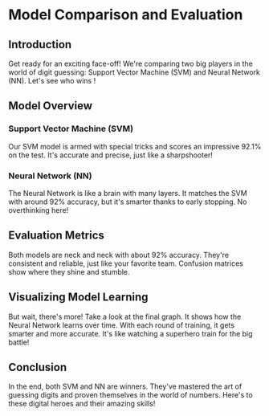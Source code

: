 # Model Comparison and Evaluation

## Introduction
Get ready for an exciting face-off! We're comparing two big players in the world of digit guessing: Support Vector Machine (SVM) and Neural Network (NN). Let's see who wins !

## Model Overview
### Support Vector Machine (SVM)
Our SVM model is armed with special tricks and scores an impressive 92.1% on the test. It's accurate and precise, just like a sharpshooter!

### Neural Network (NN)
The Neural Network is like a brain with many layers. It matches the SVM with around 92% accuracy, but it's smarter thanks to early stopping. No overthinking here!

## Evaluation Metrics
Both models are neck and neck with about 92% accuracy. They're consistent and reliable, just like your favorite team. Confusion matrices show where they shine and stumble.

## Visualizing Model Learning
But wait, there's more! Take a look at the final graph. It shows how the Neural Network learns over time. With each round of training, it gets smarter and more accurate. It's like watching a superhero train for the big battle!

## Conclusion
In the end, both SVM and NN are winners. They've mastered the art of guessing digits and proven themselves in the world of numbers. Here's to these digital heroes and their amazing skills!
